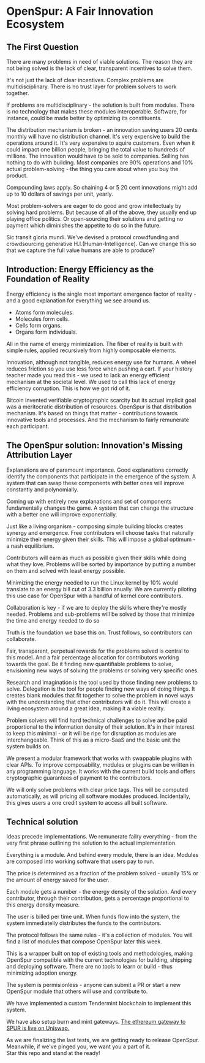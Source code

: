 # OpenSpur: A Fair Innovation Ecosystem

## The First Question

There are many problems in need of viable solutions.
The reason they are not being solved is the lack of clear, transparent incentives to solve them.

It's not just the lack of clear incentives.
Complex problems are multidisciplinary.
There is no trust layer for problem solvers to work together.

If problems are multidisciplinary - the solution is built from modules.
There is no technology that makes these modules interoperable.
Software, for instance, could be made better by optimizing its constituents.

The distribution mechanism is broken - an innovation saving users 20 cents monthly will have no distribution channel.
It's very expensive to build the operations around it.
It's very expensive to aquire customers. 
Even when it could impact one billion people, bringing the total value to hundreds of millions.
The innovation would have to be sold to companies. Selling has nothing to do with building.
Most companies are 90% operations and 10% actual problem-solving - the thing you care about when you buy the product.

Compounding laws apply.
So chaining 4 or 5 20 cent innovations might add up to 10 dollars of savings per unit, yearly.

Most problem-solvers are eager to do good and grow intellectualy by solving hard problems.
But because of all of the above, they usually end up playing office politics.
Or open-sourcing their solutions and getting no payment which diminishes the appetite to do so in the future.

Sic transit gloria mundi. 
We've devised a protocol crowdfunding and crowdsourcing generative H.I.(Human-Intelligence).
Can we change this so that we capture the full value humans are able to produce?

## Introduction: Energy Efficiency as the Foundation of Reality

Energy efficiency is the single most important emergence factor of reality - and a good explanation for everything we see around us.

* Atoms form molecules.
* Molecules form cells.
* Cells form organs.
* Organs form individuals.

All in the name of energy minimization. The fiber of reality is built with simple rules, applied recursively from highly composable elements.

Innovation, although not tangible, reduces energy use for humans. 
A wheel reduces friction so you use less force when pushing a cart. 
If your history teacher made you read this - we used to lack an energy efficient mechanism at the societal level. 
We used to call this lack of energy efficiency corruption. 
This is how we got rid of it.

Bitcoin invented verifiable cryptographic scarcity but its actual implicit goal was a meritocratic distribution of resources. 
OpenSpur is that distribution mechanism. 
It's based on things that matter - contributions towards innovative tools and processes. 
And the mechanism to fairly remunerate each participant.

## The OpenSpur solution: Innovation's Missing Attribution Layer

Explanations are of paramount importance. 
Good explanations correctly identify the components that participate in the emergence of the system. 
A system that can swap these components with better ones will improve constantly and polynomially.

Coming up with entirely new explanations and set of components fundamentally changes the game.
A system that can change the structure with a better one will improve exponentially. 

Just like a living organism - composing simple building blocks creates synergy and emergence.
Free contributors will choose tasks that naturally minimize their energy given their skills.
This will impose a global optimum - a nash equilibrium.

Contributors will earn as much as possible given their skills while doing what they love.
Problems will be sorted by importance by putting a number on them and solved with least energy possible.

Minimizing the energy needed to run the Linux kernel by 10% would translate to an energy bill cut of 3.3 billion anually.
We are currently piloting this use case for OpenSpur with a handful of kernel core contributors.

Collaboration is key - if we are to deploy the skills where they're mostly needed.
Problems and sub-problems will be solved by those that minimize the time and energy needed to do so 

Truth is the foundation we base this on.
Trust follows, so contributors can collaborate.

Fair, transparent, perpetual rewards for the problems solved is central to this model.
And a fair percentage allocation for contributors working towards the goal.
Be it finding new quantifiable problems to solve, envisioning new ways of solving the problems or solving very specific ones.

Research and imagination is the tool used by those finding new problems to solve.
Delegation is the tool for people finding new ways of doing things. 
It creates blank modules that fit together to solve the problem in novel ways with the understanding that other contributors will do it.
This will create a living ecosystem around a great idea, making it a viable reality.

Problem solvers will find hard technical challenges to solve and be paid proportional to the information density of their solution.
It's in their interest to keep this minimal - or it will be ripe for disruption as modules are interchangeable.
Think of this as a micro-SaaS and the basic unit the system builds on.

We present a modular framework that works with swappable plugins with clear APIs.
To improve composability, modules or plugins can be written in any programming language.
It works with the current build tools and offers cryptographic guarantees of payment to the contributors.

We will only solve problems with clear price tags.
This will be computed automatically, as will pricing all software modules produced.
Incidentally, this gives users a one credit system to access all built software.

## Technical solution

Ideas precede implementations.
We remunerate failry everything - from the very first phrase outlining the solution to the actual implementation.

Everything is a module. And behind every module, there is an idea.
Modules are composed into working software that users pay to run.

The price is determined as a fraction of the problem solved - usually 15% or the amount of energy saved for the user.

Each module gets a number - the energy density of the solution.
And every contributor, through their contribution, gets a percentage proportional to this energy density measure.

The user is billed per time unit.
When funds flow into the system, the system immediatelly distributes the funds to the contributors.

The protocol follows the same rules - it's a collection of modules.
You will find a list of modules that compose OpenSpur later this week.

This is a wrapper built on top of existing tools and methodologies, making OpenSpur compatible with the current technologies for building, shipping and deploying software.
There are no tools to learn or build - thus minimizing adoption energy.

The system is permisionless - anyone can submit a PR or start a new OpenSpur module that others will use and contribute to.

We have implemented a custom Tendermint blockchain to implement this system.

We have also setup burn and mint gateways.
[The ethereum gateway to SPUR is live on Uniswap.](https://app.uniswap.org/#/swap?inputCurrency=ETH&outputCurrency=0xa28c8437cd3a978292b5ffEcDC9E6479B82b0ecb&chain=mainnet)

As we are finalizing the last tests, we are getting ready to release OpenSpur.  
Meanwhile, if we've pinged you, we want you a part of it.  
Star this repo and stand at the ready!  